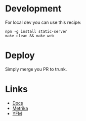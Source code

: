 # Development

For local dev you can use this recipe:

    npm -g install static-server
    make clean && make web

# Deploy

Simply merge you PR to trunk.

# Links
* [Docs](https://docs.yandex-team.ru/nanny/)
* [Metrika](https://metrika.yandex.ru/dashboard?id=73495102)
* [YFM](https://github.com/yandex-cloud/yfm-transform/blob/master/DOCS.md)

